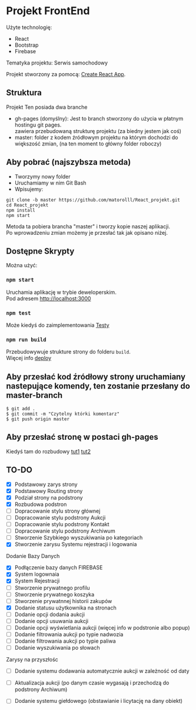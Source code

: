 # Projekt FrontEnd

Użyte technologię:
- React
- Bootstrap
- Firebase

Tematyka projektu: Serwis samochodowy

Projekt stworzony za pomocą: [Create React App](https://github.com/facebook/create-react-app).

## Struktura

Projekt Ten posiada dwa branche
- gh-pages (domyślny): Jest to branch stworzony do użycia w płatnym hostingu git pages.\
zawiera przebudowaną strukturę projektu (za biedny jestem jak coś)
- master: folder z kodem źródłowym projektu na którym dochodzi do większość zmian, (na ten moment to główny folder roboczy)



## Aby pobrać (najszybsza metoda)

- Tworzymy nowy folder
- Uruchamiamy w nim Git Bash
- Wpisujemy:
```
git clone -b master https://github.com/matorolll/React_projekt.git
cd React_projekt
npm install
npm start
```
Metoda ta pobiera brancha "master" i tworzy kopie naszej aplikacji.\
Po wprowadzeniu zmian możemy je przesłać tak jak opisano niżej.


## Dostępne Skrypty
Można użyć:

### `npm start`

Uruchamia aplikację w trybie deweloperskim.\
Pod adresem [http://localhost:3000](http://localhost:3000)

### `npm test`
Może kiedyś do zaimplementowania [Testy](https://facebook.github.io/create-react-app/docs/running-tests)

### `npm run build`

Przebudowywuje strukture strony do folderu `build`.\
Więcej info [deploy](https://facebook.github.io/create-react-app/docs/deployment)

## Aby przesłać kod źródłowy strony uruchamiany nastepujące komendy, ten zostanie przesłany do master-branch

```
$ git add .
$ git commit -m "Czytelny którki komentarz"
$ git push origin master
```

## Aby przesłać stronę w postaci gh-pages 
Kiedyś tam do rozbudowy
 [tut1](https://github.com/gitname/react-gh-pages/tree/master)
 [tut2](https://www.c-sharpcorner.com/article/how-to-deploy-react-application-on-github-pages/)
 
 
## TO-DO

- [x] Podstawowy zarys strony
- [x] Podstawowy Routing strony
- [x] Podział strony na podstrony
- [x] Rozbudowa podstron
- [ ] Dopracowanie stylu strony głównej
- [ ] Dopracowanie stylu podstrony Aukcji
- [ ] Dopracowanie stylu podstrony Kontakt
- [ ] Dopracowanie stylu podstrony Archiwum
- [ ] Stworzenie Szybkiego wyszukiwania po kategoriach
- [x] Stworzenie zarysu Systemu rejestracji i logowania

Dodanie Bazy Danych

- [x] Podłączenie bazy danych FIREBASE
- [x] System logownaia
- [x] System Rejestracji
- [ ] Stworzenie prywatnego profilu
- [ ] Stworzenie prywatnego koszyka
- [ ] Stworzenie prywatnnej historii zakupów
- [x] Dodanie statusu użytkownika na stronach
- [ ] Dodanie opcji dodania aukcji
- [ ] Dodanie opcji usuwania aukcji
- [ ] Dodanie opcji wyświetlania aukcji (więcej info w podstronie albo popup)
- [ ] Dodanie filtrowania aukcji po typie nadwozia
- [ ] Dodanie filtrowania aukcji po typie paliwa
- [ ] Dodanie wyszukiwania po słowach

Zarysy na przyszłośc

- [ ] Dodanie systemu dodawania automatycznie aukcji w zależność od daty
- [ ] Aktualizacja aukcji (po danym czasie wygasają i przechodzą do podstrony Archiwum)
- [ ] Dodanie systemu giełdowego (obstawianie i licytację na dany obiekt) 





